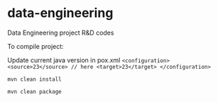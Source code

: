 # data-engineering
Data Engineering project R&amp;D codes

To compile project:

Update current java version in pox.xml
``
<configuration>
   <source>23</source> // here
   <target>23</target>
</configuration>
``

```
mvn clean install
```

```
mvn clean package
```
